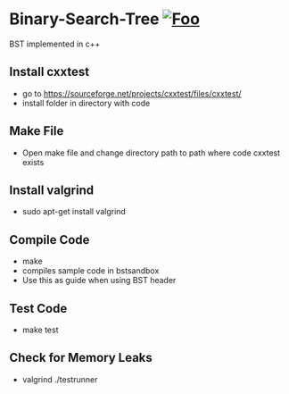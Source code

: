 # Binary-Search-Tree  <a href="https://travis-ci.org/Dragomir2020/Binary-Search-Tree" rel="some text">![Foo](https://travis-ci.org/Dragomir2020/BasicUnitTest.svg?branch=master,raw=true "Build Passing")</a>
BST implemented in c++
## Install cxxtest
- go to https://sourceforge.net/projects/cxxtest/files/cxxtest/
- install folder in directory with code
## Make File
- Open make file and change directory path to path where code cxxtest exists
## Install valgrind
- sudo apt-get install valgrind
## Compile Code
- make
- compiles sample code in bstsandbox
- Use this as guide when using BST header
## Test Code
- make test
## Check for Memory Leaks
- valgrind ./testrunner
